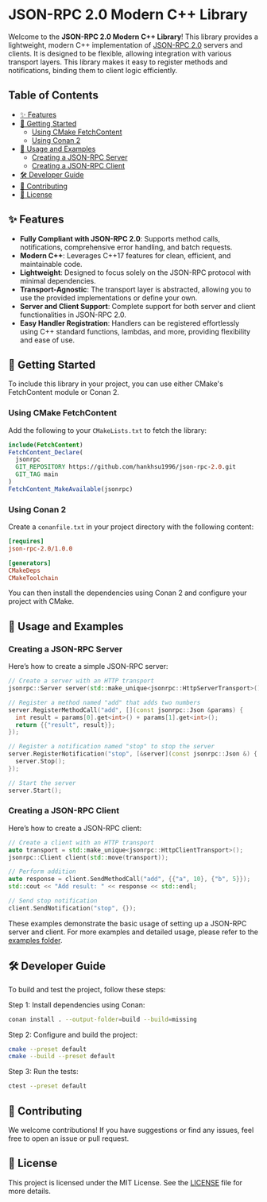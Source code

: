 # JSON-RPC 2.0 Modern C++ Library

Welcome to the **JSON-RPC 2.0 Modern C++ Library**! This library provides a lightweight, modern C++ implementation of [JSON-RPC 2.0](https://www.jsonrpc.org/specification) servers and clients. It is designed to be flexible, allowing integration with various transport layers. This library makes it easy to register methods and notifications, binding them to client logic efficiently.

## Table of Contents

- [✨ Features](#-features)
- [🚀 Getting Started](#-getting-started)
  - [Using CMake FetchContent](#using-cmake-fetchcontent)
  - [Using Conan 2](#using-conan-2)
- [📖 Usage and Examples](#-usage-and-examples)
  - [Creating a JSON-RPC Server](#creating-a-json-rpc-server)
  - [Creating a JSON-RPC Client](#creating-a-json-rpc-client)
- [🛠️ Developer Guide](#-developer-guide)
- [🤝 Contributing](#-contributing)
- [📄 License](#-license)

## ✨ Features

- **Fully Compliant with JSON-RPC 2.0**: Supports method calls, notifications, comprehensive error handling, and batch requests.
- **Modern C++**: Leverages C++17 features for clean, efficient, and maintainable code.
- **Lightweight**: Designed to focus solely on the JSON-RPC protocol with minimal dependencies.
- **Transport-Agnostic**: The transport layer is abstracted, allowing you to use the provided implementations or define your own.
- **Server and Client Support**: Complete support for both server and client functionalities in JSON-RPC 2.0.
- **Easy Handler Registration**: Handlers can be registered effortlessly using C++ standard functions, lambdas, and more, providing flexibility and ease of use.

## 🚀 Getting Started

To include this library in your project, you can use either CMake's FetchContent module or Conan 2.

### Using CMake FetchContent

Add the following to your `CMakeLists.txt` to fetch the library:

```cmake
include(FetchContent)
FetchContent_Declare(
  jsonrpc
  GIT_REPOSITORY https://github.com/hankhsu1996/json-rpc-2.0.git
  GIT_TAG main
)
FetchContent_MakeAvailable(jsonrpc)
```

### Using Conan 2

Create a `conanfile.txt` in your project directory with the following content:

```ini
[requires]
json-rpc-2.0/1.0.0

[generators]
CMakeDeps
CMakeToolchain

```

You can then install the dependencies using Conan 2 and configure your project with CMake.

## 📖 Usage and Examples

### Creating a JSON-RPC Server

Here’s how to create a simple JSON-RPC server:

```cpp
// Create a server with an HTTP transport
jsonrpc::Server server(std::make_unique<jsonrpc::HttpServerTransport>());

// Register a method named "add" that adds two numbers
server.RegisterMethodCall("add", [](const jsonrpc::Json &params) {
  int result = params[0].get<int>() + params[1].get<int>();
  return {{"result", result}};
});

// Register a notification named "stop" to stop the server
server.RegisterNotification("stop", [&server](const jsonrpc::Json &) {
  server.Stop();
});

// Start the server
server.Start();
```

### Creating a JSON-RPC Client

Here’s how to create a JSON-RPC client:

```cpp
// Create a client with an HTTP transport
auto transport = std::make_unique<jsonrpc::HttpClientTransport>();
jsonrpc::Client client(std::move(transport));

// Perform addition
auto response = client.SendMethodCall("add", {{"a", 10}, {"b", 5}});
std::cout << "Add result: " << response << std::endl;

// Send stop notification
client.SendNotification("stop", {});
```

These examples demonstrate the basic usage of setting up a JSON-RPC server and client. For more examples and detailed usage, please refer to the [examples folder](./examples/).

## 🛠️ Developer Guide

To build and test the project, follow these steps:

Step 1: Install dependencies using Conan:

```bash
conan install . --output-folder=build --build=missing
```

Step 2: Configure and build the project:

```bash
cmake --preset default
cmake --build --preset default
```

Step 3: Run the tests:

```bash
ctest --preset default
```

## 🤝 Contributing

We welcome contributions! If you have suggestions or find any issues, feel free to open an issue or pull request.

## 📄 License

This project is licensed under the MIT License. See the [LICENSE](./LICENSE) file for more details.
